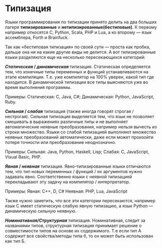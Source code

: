 # Типизация

Языки программирования по типизации принято делить на два больших лагеря **типизированные**  и **нетипизированные(бестиповые)**. К первому например относятся C, Python, Scala, PHP и Lua, а ко второму — язык ассемблера, Forth и Brainfuck.

Так как «бестиповая типизация» по своей сути — проста как пробка, дальше она ни на какие другие виды не делится. А вот типизированные языки разделяются еще на несколько пересекающихся категорий:

***Статическая* / *динамическая*** типизация. Статическая определяется тем, что конечные типы переменных и функций устанавливаются на этапе компиляции. Т.е. уже компилятор на 100% уверен, какой тип где находится. В динамической типизации все типы выясняются уже во время выполнения программы. 

Примеры:
Статическая: C, Java, C#; 
Динамическая: Python, JavaScript, Ruby.

***Сильная* / *слабая*** типизация (также иногда говорят строгая / нестрогая). Сильная типизация выделяется тем, что язык не позволяет смешивать в выражениях различные типы и не выполняет автоматические неявные преобразования, например нельзя вычесть из строки множество. Языки со слабой типизацией выполняют множество неявных преобразований автоматически, даже если может произойти потеря точности или преобразование неоднозначно.

Примеры:
Сильная: Java, Python, Haskell, Lisp;
Слабая: C, JavaScript, Visual Basic, PHP.

***Явная* / *неявная*** типизация. Явно-типизированные языки отличаются тем, что тип новых переменных / функций / их аргументов нужно задавать явно. Соответственно языки с неявной типизацией перекладывают эту задачу на компилятор / интерпретатор.

Примеры:
Явная: C++, D, C#
Неявная: PHP, Lua, JavaScript

Также нужно заметить, что все эти категории пересекаются, например язык C имеет статическую слабую явную типизацию, а язык Python — динамическую сильную неявную.



***Номинативная/Структурная*** типизация. Номинативная, следит за названиями типов, структурная типизация принимает решение о совместимости типов на основе их содержимого. Т.е если тип А содержит все свойства/методы типа б, то он может быть использован как тип Б.